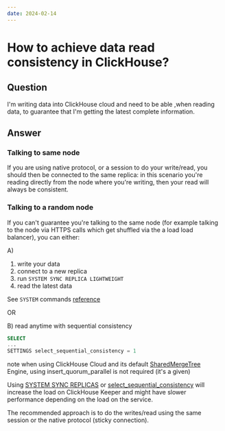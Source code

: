 ```yaml
---
date: 2024-02-14
---
```


# How to achieve data read consistency in ClickHouse?

## Question

I'm writing data into ClickHouse cloud and need to be able ,when reading data, to guarantee that I'm getting the latest complete information.

## Answer

### Talking to same node

If you are using native protocol, or a session to do your write/read, you should then be connected to the same replica: in this scenario you're reading directly from the node where you're writing, then your read will always be consistent.

### Talking to a random node

If you can't guarantee you're talking to the same node (for example talking to the node via HTTPS calls which get shuffled via the a load load balancer), you can either:

A)

 1. write your data
 2. connect to a new replica
 3. run `SYSTEM SYNC REPLICA LIGHTWEIGHT`
 4. read the latest data

See `SYSTEM` commands [reference](https://clickhouse.com/docs/en/operations/settings/settings#select_sequential_consistencyhttps://clickhouse.com/docs/en/operations/settings/settings#select_sequential_consistency)

OR

B) read anytime with sequential consistency

```sql
SELECT 
...
SETTINGS select_sequential_consistency = 1
```

note when using ClickHouse Cloud and its default [SharedMergeTree](https://clickhouse.com/docs/en/cloud/reference/shared-merge-tree) Engine, using insert_quorum_parallel is not required (it's a given)

Using [SYSTEM SYNC REPLICAS](https://clickhouse.com/docs/en/sql-reference/statements/system#sync-replica) or [select_sequential_consistency](https://clickhouse.com/docs/en/operations/settings/settings#select_sequential_consistency) will increase the load on ClickHouse Keeper and might have slower performance depending on the load on the service.


The recommended approach is to do the writes/read using the same session or the native protocol (sticky connection).

